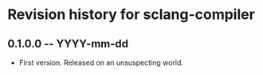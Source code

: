 # Revision history for sclang-compiler

## 0.1.0.0 -- YYYY-mm-dd

* First version. Released on an unsuspecting world.
